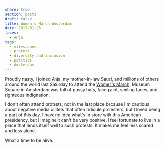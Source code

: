 ```yaml
---
share: true
section: posts
draft: false
title: Women's March Amsterdam
date: 2017-01-25
faces:
  - Anja
tags:
  - milestones
  - protest
  - diversity and inclusion
  - politics
  - Amsterdam
---
```



Proudly nasty, I joined Anja, my mother-in-law Sauci, and millions of others around the world last Saturday to attend the [Women's March](https://en.wikipedia.org/wiki/2017_Women%27s_March). Museum Square in Amsterdam was full of pussy hats, face paint, smiling faces, and righteous indignation.

I don't often attend protests, not in the last place because I'm cautious about negative media outlets that often ridicule protesters, but I loved being a part of this day. I have no idea what's in store with this American presidency, but I imagine it can't be very positive. I feel fortunate to live in a place that lends itself well to such protests. It makes me feel less scared and less alone.

What a time to be alive.
<!-- 
{{< rawhtml >}}
<figure>
<img src="https://res.cloudinary.com/dbi2zounq/image/upload/v1678357988/zinzy.website/zinzy-waleson-geene-womens-march-amsterdam-2017-01-21-2_bttgcj.jpg" alt="">
<figcaption><a href="https://hart.amsterdam/nl/page/220065/zinzy-greene-my-identities-guide-who-i-am" target="_blank">Amsterdam Museum</a></figcaption>
</figure>

<figure>
<img src="https://res.cloudinary.com/dbi2zounq/image/upload/v1678357988/zinzy.website/zinzy-waleson-geene-womens-march-amsterdam-2017-01-21_fbculc.jpg" alt="">
<figcaption><a href="https://www.nrc.nl/nieuws/2017/01/23/de-mensen-die-donald-trump-stemmen-hebben-een-punt-6344351-a1542465" target="_blank">NRC Handelsblad</a></figcaption>
</figure>

{{< /rawhtml >}} -->